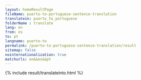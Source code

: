 ```yaml
---
layout: homeResultPage
fileName: puerto-to-portuguese-sentence-translation
translatein: puerto_to_portuguese
folderName : translate
lang: en
from: es
to: pt
langname: puerto-to
permalink: /puerto-to-portuguese-sentence-translation/result
sitemap: false
nointernationalization: true
matchurls: en&&es&&pt
---
```

{% include result/translateinto.html %}

<script src="/js/result/translation.js" data-foldername="{{page.folderName}}" data-lang="{{page.lang}}"></script>
